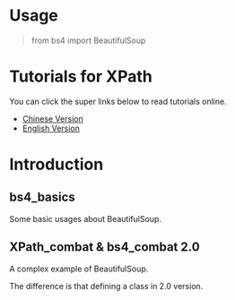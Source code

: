 # Usage
>from bs4 import BeautifulSoup
# Tutorials for XPath
You can click the super links below to read tutorials online.
* [Chinese Version](https://www.crummy.com/software/BeautifulSoup/bs4/doc/index.zh.html)
* [English Version](https://www.crummy.com/software/BeautifulSoup/bs4/doc/)
# Introduction
## bs4_basics
Some basic usages about BeautifulSoup.

## XPath_combat & bs4_combat 2.0
A complex example of BeautifulSoup.

The difference is that defining a class in 2.0 version.
